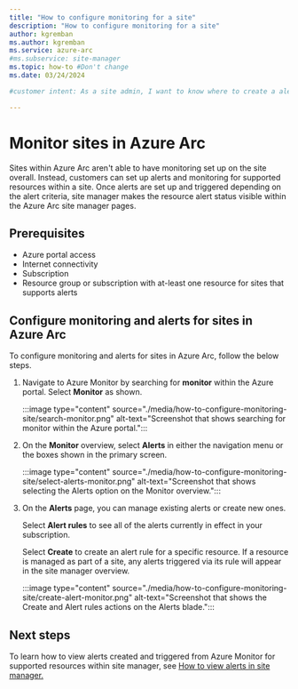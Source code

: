 ```yaml
---
title: "How to configure monitoring for a site"
description: "How to configure monitoring for a site"
author: kgremban
ms.author: kgremban
ms.service: azure-arc
#ms.subservice: site-manager
ms.topic: how-to #Don't change
ms.date: 03/24/2024

#customer intent: As a site admin, I want to know where to create a alert in Azure for my site so that I can deploy monitoring for resources in my site.

---
```


# Monitor sites in Azure Arc

Sites within Azure Arc aren't able to have monitoring set up on the site overall. Instead, customers can set up alerts and monitoring for supported resources within a site. Once alerts are set up and triggered depending on the alert criteria, site manager makes the resource alert status visible within the Azure Arc site manager pages.

## Prerequisites

* Azure portal access
* Internet connectivity
* Subscription
* Resource group or subscription with at-least one resource for sites that supports alerts

## Configure monitoring and alerts for sites in Azure Arc

To configure monitoring and alerts for sites in Azure Arc, follow the below steps.

1. Navigate to Azure Monitor by searching for **monitor** within the Azure portal. Select **Monitor** as shown.

   :::image type="content" source="./media/how-to-configure-monitoring-site/search-monitor.png" alt-text="Screenshot that shows searching for monitor within the Azure portal.":::

1. On the **Monitor** overview, select **Alerts** in either the navigation menu or the boxes shown in the primary screen.

   :::image type="content" source="./media/how-to-configure-monitoring-site/select-alerts-monitor.png" alt-text="Screenshot that shows selecting the Alerts option on the Monitor overview.":::

1. On  the **Alerts** page, you can manage existing alerts or create new ones. 

   Select **Alert rules** to see all of the alerts currently in effect in your subscription.

   Select **Create** to create an alert rule for a specific resource. If a resource is managed as part of a site, any alerts triggered via its rule will appear in the site manager overview.

   :::image type="content" source="./media/how-to-configure-monitoring-site/create-alert-monitor.png" alt-text="Screenshot that shows the Create and Alert rules actions on the Alerts blade.":::

## Next steps

To learn how to view alerts created and triggered from Azure Monitor for supported resources within site manager, see [How to view alerts in site manager.](./how-to-view-alerts.md)